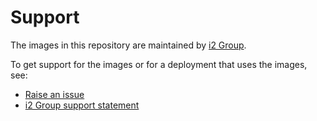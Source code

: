 # Support

The images in this repository are maintained by [i2 Group](https://i2group.com/).

To get support for the images or for a deployment that uses the images, see:

- [Raise an issue](https://github.com/i2group/analyze-docker/issues?q=is%3Aissue+is%3Aopen)
- [i2 Group support statement](https://support.i2group.com/s/support-statement)